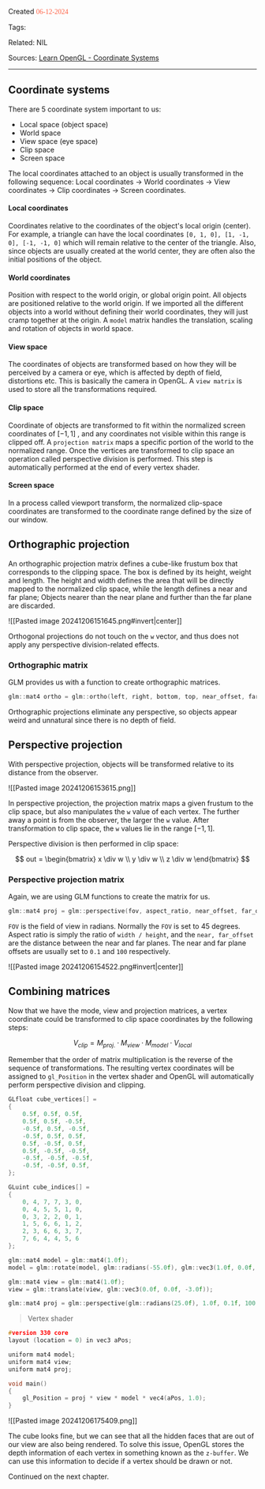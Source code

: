 
Created <font style="color:tomato; font-family:Consolas;">06-12-2024</font>

Tags: 

Related: NIL

Sources: [Learn OpenGL - Coordinate Systems](https://learnopengl.com/Getting-started/Coordinate-Systems)

****

## Coordinate systems

There are 5 coordinate system important to us:

- Local space (object space)
- World space
- View space (eye space)
- Clip space
- Screen space

The local coordinates attached to an object is usually transformed in the following sequence: Local coordinates -> World coordinates -> View coordinates -> Clip coordinates -> Screen coordinates.

#### Local coordinates
Coordinates relative to the coordinates of the object's local origin (center). For example, a triangle can have the local coordinates `[0, 1, 0], [1, -1, 0], [-1, -1, 0]` which will remain relative to the center of the triangle. Also, since objects are usually created at the world center, they are often also the initial positions of the object.

#### World coordinates
Position with respect to the world origin, or global origin point. All objects are positioned relative to the world origin. If we imported all the different objects into a world without defining their world coordinates, they will just cramp together at the origin. A `model` matrix handles the translation, scaling and rotation of objects in world space.

#### View space
The coordinates of objects are transformed based on how they will be perceived by a camera or eye, which is affected by depth of field, distortions etc. This is basically the camera in OpenGL. A `view matrix` is used to store all the transformations required.

#### Clip space
Coordinate of objects are transformed to fit within the normalized screen coordinates of $[-1, 1]$ , and any coordinates not visible within this range is clipped off. A `projection matrix` maps a specific portion of the world to the normalized range. Once the vertices are transformed to clip space an operation called perspective division is performed. This step is automatically performed at the end of every vertex shader.

#### Screen space
In a process called viewport transform, the normalized clip-space coordinates are transformed to the coordinate range defined by the size of our window.


## Orthographic projection

An orthographic projection matrix defines a cube-like frustum box that corresponds to the clipping space. The box is defined by its height, weight and length. The height and width defines the area that will be directly mapped to the normalized clip space, while the length defines a near and far plane; Objects nearer than the near plane and further than the far plane are discarded. 

![[Pasted image 20241206151645.png#invert|center]]

Orthogonal projections do not touch on the `w` vector, and thus does not apply any perspective division-related effects.

### Orthographic matrix

GLM provides us with a function to create orthographic matrices.

````cpp
glm::mat4 ortho = glm::ortho(left, right, bottom, top, near_offset, far_offset);
````

Orthographic projections eliminate any perspective, so objects appear weird and unnatural since there is no depth of field.


## Perspective projection

With perspective projection, objects will be transformed relative to its distance from the observer.

![[Pasted image 20241206153615.png]]

In perspective projection, the projection matrix maps a given frustum to the clip space, but also manipulates the `w` value of each vertex. The further away a point is from the observer, the larger the `w` value. After transformation to clip space, the `w` values lie in the range $[-1, 1]$. 

Perspective division is then performed in clip space:

$$
out = \begin{bmatrix}
x \div w \\
y \div w \\
z \div w
\end{bmatrix}
$$
### Perspective projection matrix

Again, we are using GLM functions to create the matrix for us.

````cpp
glm::mat4 proj = glm::perspective(fov, aspect_ratio, near_offset, far_offset);
````

`FOV` is the field of view in radians. Normally the `FOV` is set to 45 degrees. Aspect ratio is simply the ratio of `width / height`, and the `near, far_offset` are the distance between the near and far planes. The near and far plane offsets are usually set to `0.1` and `100` respectively. 


![[Pasted image 20241206154522.png#invert|center]]


## Combining matrices

Now that we have the mode, view and projection matrices, a vertex coordinate could be transformed to clip space coordinates by the following steps:

$$
V_{clip} = M_{proj.} \cdot M_{view} \cdot M_{model} \cdot V_{local}
$$

Remember that the order of matrix multiplication is the reverse of the sequence of transformations. The resulting vertex coordinates will be assigned to `gl_Position` in the vertex shader and OpenGL will automatically perform perspective division and clipping.

````cpp
GLfloat cube_vertices[] =
{
	0.5f, 0.5f, 0.5f,
	0.5f, 0.5f, -0.5f,
	-0.5f, 0.5f, -0.5f,
	-0.5f, 0.5f, 0.5f,
	0.5f, -0.5f, 0.5f,
	0.5f, -0.5f, -0.5f,
	-0.5f, -0.5f, -0.5f,
	-0.5f, -0.5f, 0.5f,
};

GLuint cube_indices[] =
{
	0, 4, 7, 7, 3, 0,
	0, 4, 5, 5, 1, 0,
	0, 3, 2, 2, 0, 1,
	1, 5, 6, 6, 1, 2,
	2, 3, 6, 6, 3, 7,
	7, 6, 4, 4, 5, 6
};

glm::mat4 model = glm::mat4(1.0f);
model = glm::rotate(model, glm::radians(-55.0f), glm::vec3(1.0f, 0.0f, 0.0f));

glm::mat4 view = glm::mat4(1.0f);
view = glm::translate(view, glm::vec3(0.0f, 0.0f, -3.0f));

glm::mat4 proj = glm::perspective(glm::radians(25.0f), 1.0f, 0.1f, 100.0f);
````

> Vertex shader
````cpp
#version 330 core
layout (location = 0) in vec3 aPos;

uniform mat4 model;
uniform mat4 view;
uniform mat4 proj;

void main()
{
    gl_Position = proj * view * model * vec4(aPos, 1.0);
}
````

![[Pasted image 20241206175409.png]]

The cube looks fine, but we can see that all the hidden faces that are out of our view are also being rendered. To solve this issue, OpenGL stores the depth information of each vertex in something known as the `z-buffer`. We can use this information to decide if a vertex should be drawn or not.

Continued on the next chapter.